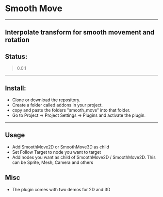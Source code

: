# Smooth Move
------------------------------------

Interpolate transform for smooth movement and rotation
------------------------------------


## Status:
> 0.0.1
------------------------------------


## Install:
- Clone or download the repository. 
- Create a folder called addons in your project. 
- copy and paste the folders "smooth_move" into that folder. 
- Go to Project -> Project Settings -> Plugins and activate the plugin. 
------------------------------------

## Usage
- Add SmoothMove2D or SmoothMove3D as child 
- Set Follow Target to node you want to target
- Add nodes you want as child of SmoothMove2D / SmoothMove2D. This can be Sprite, Mesh, Camera and others

## Misc
- The plugin comes with two demos for 2D and 3D
